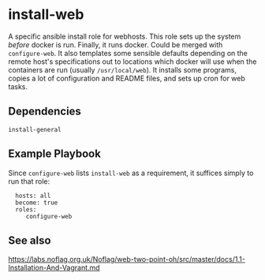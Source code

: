 install-web
=========

A specific ansible install role for webhosts. This role sets up the system *before* docker is run. Finally, it runs docker. Could  be merged with `configure-web`. It also templates some sensible defaults depending on the remote host's specifications out to locations which docker will use when the containers are run (usually `/usr/local/web`). It installs some programs, copies a lot of configuration and README files, and sets up cron for web tasks.

Dependencies
------------

`install-general`

Example Playbook
----------------

Since `configure-web` lists `install-web` as a requirement, it suffices simply to run that role:

      hosts: all
      become: true
      roles:
         configure-web

See also
---

https://labs.noflag.org.uk/Noflag/web-two-point-oh/src/master/docs/1.1-Installation-And-Vagrant.md